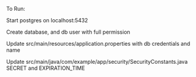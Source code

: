 To Run:

Start postgres on localhost:5432

Create database, and db user with full permission

Update src/main/resources/application.properties with db credentials and name

Update src/main/java/com/example/app/security/SecurityConstants.java SECRET and EXPIRATION_TIME
